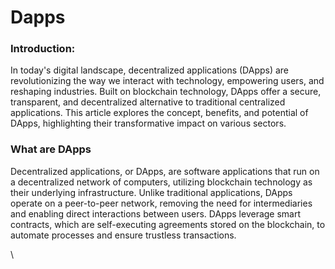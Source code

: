# Dapps

### **Introduction:**&#x20;

In today's digital landscape, decentralized applications (DApps) are revolutionizing the way we interact with technology, empowering users, and reshaping industries. Built on blockchain technology, DApps offer a secure, transparent, and decentralized alternative to traditional centralized applications. This article explores the concept, benefits, and potential of DApps, highlighting their transformative impact on various sectors.



### **What are DApps**

Decentralized applications, or DApps, are software applications that run on a decentralized network of computers, utilizing blockchain technology as their underlying infrastructure. Unlike traditional applications, DApps operate on a peer-to-peer network, removing the need for intermediaries and enabling direct interactions between users. DApps leverage smart contracts, which are self-executing agreements stored on the blockchain, to automate processes and ensure trustless transactions.

\
